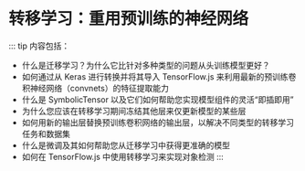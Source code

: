 # 转移学习：重用预训练的神经网络

::: tip 内容包括：

- 什么是迁移学习？为什么它比针对多种类型的问题从头训练模型更好？
- 如何通过从 Keras 进行转换并将其导入 TensorFlow.js 来利用最新的预训练卷积神经网络（convnets）的特征提取能力
- 什么是 SymbolicTensor 以及它们如何帮助您实现模型组件的灵活“即插即用”
- 为什么您应该在转移学习期间冻结其他层来仅更新模型的某些层
- 如何用新的输出层替换预训练卷积网络的输出层，以解决不同类型的转移学习任务和数据集
- 什么是微调及其如何帮助您从迁移学习中获得更准确的模型
- 如何在 TensorFlow.js 中使用转移学习来实现对象检测
  :::
